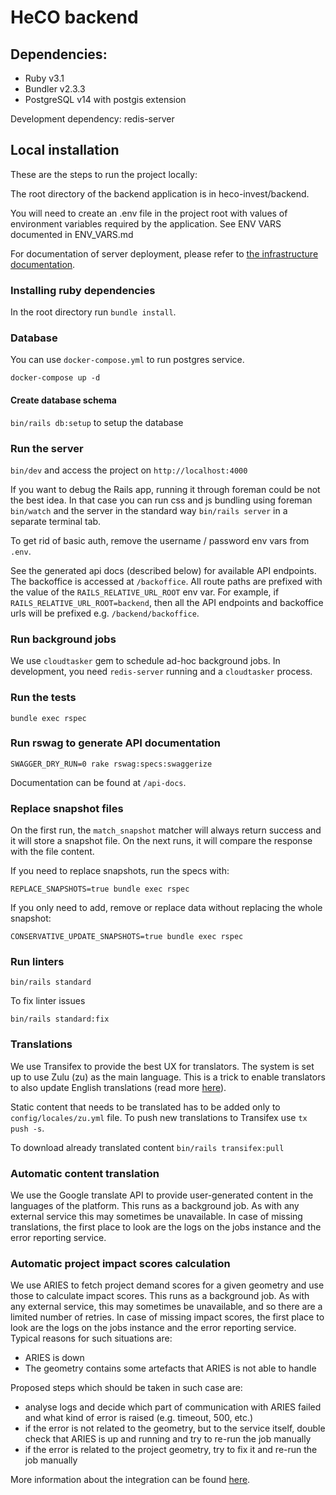 # HeCO backend

## Dependencies:

- Ruby v3.1
- Bundler v2.3.3
- PostgreSQL v14 with postgis extension

Development dependency: redis-server

## Local installation

These are the steps to run the project locally:

The root directory of the backend application is in heco-invest/backend.

You will need to create an .env file in the project root with values of environment variables required by the application. See ENV VARS documented in ENV_VARS.md

For documentation of server deployment, please refer to [the infrastructure documentation](../infrastructure/README.md).

### Installing ruby dependencies

In the root directory run `bundle install`.

### Database

You can use `docker-compose.yml` to run postgres service.

`docker-compose up -d`

#### Create database schema

`bin/rails db:setup` to setup the database

### Run the server

`bin/dev` and access the project on `http://localhost:4000`

If you want to debug the Rails app, running it through foreman could be not the best idea. In that case you can run css and js bundling
using foreman `bin/watch` and the server in the standard way `bin/rails server` in a separate terminal tab.

To get rid of basic auth, remove the username / password env vars from `.env`.

See the generated api docs (described below) for available API endpoints. The backoffice is accessed at `/backoffice`. All route paths are prefixed with the value of the `RAILS_RELATIVE_URL_ROOT` env var. For example, if `RAILS_RELATIVE_URL_ROOT=backend`, then all the API endpoints and backoffice urls will be prefixed e.g. `/backend/backoffice`.

### Run background jobs

We use `cloudtasker` gem to schedule ad-hoc background jobs. In development, you need `redis-server` running and a `cloudtasker` process.

### Run the tests

`bundle exec rspec`

### Run rswag to generate API documentation

`SWAGGER_DRY_RUN=0 rake rswag:specs:swaggerize`

Documentation can be found at `/api-docs`.

### Replace snapshot files

On the first run, the `match_snapshot` matcher will always return success and it will store a snapshot file. On the next runs, it will compare the response with the file content.

If you need to replace snapshots, run the specs with:

`REPLACE_SNAPSHOTS=true bundle exec rspec`

If you only need to add, remove or replace data without replacing the whole snapshot:

`CONSERVATIVE_UPDATE_SNAPSHOTS=true bundle exec rspec`

### Run linters

`bin/rails standard`

To fix linter issues

`bin/rails standard:fix`

### Translations

We use Transifex to provide the best UX for translators. The system is set up to use Zulu (zu) as the main language. This is a trick to enable translators to also update English translations (read more [here](https://github.com/Vizzuality/heco-invest/tree/develop/frontend#translations)).

Static content that needs to be translated has to be added only to `config/locales/zu.yml` file. To push new translations to Transifex use `tx push -s`.

To download already translated content `bin/rails transifex:pull`

### Automatic content translation

We use the Google translate API to provide user-generated content in the languages of the platform. This runs as a background job. As with any external service this may sometimes be unavailable. In case of missing translations, the first place to look are the logs on the jobs instance and the error reporting service.

### Automatic project impact scores calculation

We use ARIES to fetch project demand scores for a given geometry and use those to calculate impact scores. This runs as a background job. As with any external service, this may sometimes be unavailable, and so there are a limited number of retries. In case of missing impact scores, the first place to look are the logs on the jobs instance and the error reporting service. Typical reasons for such situations are:
 - ARIES is down
 - The geometry contains some artefacts that ARIES is not able to handle

Proposed steps which should be taken in such case are:
 - analyse logs and decide which part of communication with ARIES failed and what kind of error is raised (e.g. timeout, 500, etc.)
 - if the error is not related to the geometry, but to the service itself, double check that ARIES is up and running and try to re-run the job manually
 - if the error is related to the project geometry, try to fix it and re-run the job manually

More information about the integration can be found [here](app/services/klab/README.md).
